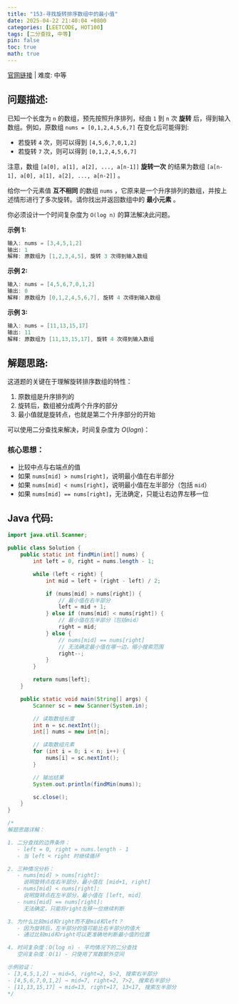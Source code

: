 ```yaml
---
title: "153-寻找旋转排序数组中的最小值"
date: 2025-04-22 21:40:04 +0800
categories: [LEETCODE, HOT100]
tags: [二分查找, 中等]
pin: false
toc: true
math: true
---
```


[官网链接](https://leetcode.cn/problems/find-minimum-in-rotated-sorted-array/) \| 难度: 中等

## 问题描述:

已知一个长度为 `n` 的数组，预先按照升序排列，经由 `1` 到 `n` 次 **旋转** 后，得到输入数组。例如，原数组 `nums = [0,1,2,4,5,6,7]` 在变化后可能得到:

- 若旋转 `4` 次，则可以得到 `[4,5,6,7,0,1,2]`
- 若旋转 `7` 次，则可以得到 `[0,1,2,4,5,6,7]`

注意，数组 `[a[0], a[1], a[2], ..., a[n-1]]` **旋转一次** 的结果为数组 `[a[n-1], a[0], a[1], a[2], ..., a[n-2]]` 。

给你一个元素值 **互不相同** 的数组 `nums` ，它原来是一个升序排列的数组，并按上述情形进行了多次旋转。请你找出并返回数组中的 **最小元素** 。

你必须设计一个时间复杂度为 `O(log n)` 的算法解决此问题。

**示例 1:**

```java
输入: nums = [3,4,5,1,2]
输出: 1
解释: 原数组为 [1,2,3,4,5], 旋转 3 次得到输入数组
```

**示例 2:**

```java
输入: nums = [4,5,6,7,0,1,2]
输出: 0
解释: 原数组为 [0,1,2,4,5,6,7], 旋转 4 次得到输入数组
```

**示例 3:**

```java
输入: nums = [11,13,15,17]
输出: 11
解释: 原数组为 [11,13,15,17], 旋转 4 次得到输入数组
```

## 解题思路:

这道题的关键在于理解旋转排序数组的特性：

1. 原数组是升序排列的
2. 旋转后，数组被分成两个升序的部分
3. 最小值就是旋转点，也就是第二个升序部分的开始

可以使用二分查找来解决，时间复杂度为 $O(log n)$：

### 核心思想：

- 比较中点与右端点的值
- 如果 `nums[mid] > nums[right]`，说明最小值在右半部分
- 如果 `nums[mid] < nums[right]`，说明最小值在左半部分（包括 `mid`）
- 如果 `nums[mid] == nums[right]`，无法确定，只能让右边界左移一位

## Java 代码:

```java
import java.util.Scanner;

public class Solution {
    public static int findMin(int[] nums) {
        int left = 0, right = nums.length - 1;

        while (left < right) {
            int mid = left + (right - left) / 2;

            if (nums[mid] > nums[right]) {
                // 最小值在右半部分
                left = mid + 1;
            } else if (nums[mid] < nums[right]) {
                // 最小值在左半部分（包括mid）
                right = mid;
            } else {
                // nums[mid] == nums[right]
                // 无法确定最小值在哪一边，缩小搜索范围
                right--;
            }
        }

        return nums[left];
    }

    public static void main(String[] args) {
        Scanner sc = new Scanner(System.in);

        // 读取数组长度
        int n = sc.nextInt();
        int[] nums = new int[n];

        // 读取数组元素
        for (int i = 0; i < n; i++) {
            nums[i] = sc.nextInt();
        }

        // 输出结果
        System.out.println(findMin(nums));

        sc.close();
    }
}

/*
解题思路详解：

1. 二分查找的边界条件：
   - left = 0, right = nums.length - 1
   - 当 left < right 时继续循环

2. 三种情况分析：
   - nums[mid] > nums[right]:
     说明旋转点在右半部分，最小值在 [mid+1, right]
   - nums[mid] < nums[right]:
     说明旋转点在左半部分，最小值在 [left, mid]
   - nums[mid] == nums[right]:
     无法确定，只能将right左移一位继续判断

3. 为什么比较mid和right而不是mid和left？
   - 因为旋转后，左半部分的值可能比右半部分的值大
   - 通过比较mid和right可以更准确地判断最小值的位置

4. 时间复杂度：O(log n) - 平均情况下的二分查找
   空间复杂度：O(1) - 只使用了常数额外空间

示例验证：
- [3,4,5,1,2] → mid=5, right=2, 5>2, 搜索右半部分
- [4,5,6,7,0,1,2] → mid=7, right=2, 7>2, 搜索右半部分
- [11,13,15,17] → mid=13, right=17, 13<17, 搜索左半部分
*/
```
